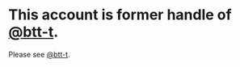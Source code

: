 # This account is former handle of [@btt-t](https://github.com/btt-t).
Please see [@btt-t](https://github.com/btt-t).

